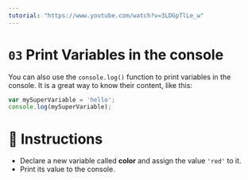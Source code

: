 ```yaml
---
tutorial: "https://www.youtube.com/watch?v=3LDGpTlLe_w"
---
```


# `03` Print Variables in the console

You can also use the `console.log()` function to print variables in the console. It is a great way to know their content, like this:

```js
var mySuperVariable = 'hello';
console.log(mySuperVariable);
```

# :pencil: Instructions

* Declare a new variable called **color** and assign the value `'red'` to it.
* Print its value to the console.
